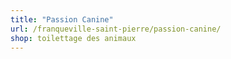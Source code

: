 ```yaml
---
title: "Passion Canine"
url: /franqueville-saint-pierre/passion-canine/
shop: toilettage des animaux
---
```

